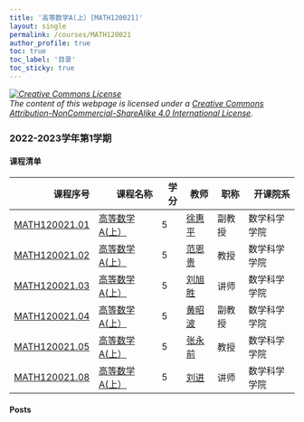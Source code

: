 ```yaml
---
title: '高等数学A(上）[MATH120021]'
layout: single
permalink: /courses/MATH120021
author_profile: true
toc: true
toc_label: '目录'
toc_sticky: true
---
```



<div class='notice--warning'>
	<p><i><a rel='license' href='http://creativecommons.org/licenses/by-nc-sa/4.0/'><img alt='Creative Commons License' style='border-width:0' src='https://i.creativecommons.org/l/by-nc-sa/4.0/88x31.png' /></a><br /> The content of this webpage is licensed under a <a rel='license' href='http://creativecommons.org/licenses/by-nc-sa/4.0/'>Creative Commons Attribution-NonCommercial-ShareAlike 4.0 International License</a>.</i></p>
</div>

### 2022-2023学年第1学期


#### 课程清单

<div style='text-align: center;' id='MATH120021_2223F'> <table id='MATH120021_2223F_table'>
  <thead>
    <tr style="text-align: right;">
      <th>课程序号</th>
      <th>课程名称</th>
      <th>学分</th>
      <th>教师</th>
      <th>职称</th>
      <th>开课院系</th>
    </tr>
  </thead>
  <tbody>
    <tr>
      <td><a href='https://fdu-math.github.io/courses/class-id/MATH120021-01'>MATH120021.01</a></td>
      <td><a href='https://fdu-math.github.io/courses/MATH120021'>高等数学A(上）</a></td>
      <td>5</td>
      <td><a href='https://fdu-math.github.io/teachers/徐惠平'>徐惠平</a></td>
      <td>副教授</td>
      <td>数学科学学院</td>
    </tr>
    <tr>
      <td><a href='https://fdu-math.github.io/courses/class-id/MATH120021-02'>MATH120021.02</a></td>
      <td><a href='https://fdu-math.github.io/courses/MATH120021'>高等数学A(上）</a></td>
      <td>5</td>
      <td><a href='https://fdu-math.github.io/teachers/范恩贵'>范恩贵</a></td>
      <td>教授</td>
      <td>数学科学学院</td>
    </tr>
    <tr>
      <td><a href='https://fdu-math.github.io/courses/class-id/MATH120021-03'>MATH120021.03</a></td>
      <td><a href='https://fdu-math.github.io/courses/MATH120021'>高等数学A(上）</a></td>
      <td>5</td>
      <td><a href='https://fdu-math.github.io/teachers/刘旭胜'>刘旭胜</a></td>
      <td>讲师</td>
      <td>数学科学学院</td>
    </tr>
    <tr>
      <td><a href='https://fdu-math.github.io/courses/class-id/MATH120021-04'>MATH120021.04</a></td>
      <td><a href='https://fdu-math.github.io/courses/MATH120021'>高等数学A(上）</a></td>
      <td>5</td>
      <td><a href='https://fdu-math.github.io/teachers/黄昭波'>黄昭波</a></td>
      <td>副教授</td>
      <td>数学科学学院</td>
    </tr>
    <tr>
      <td><a href='https://fdu-math.github.io/courses/class-id/MATH120021-05'>MATH120021.05</a></td>
      <td><a href='https://fdu-math.github.io/courses/MATH120021'>高等数学A(上）</a></td>
      <td>5</td>
      <td><a href='https://fdu-math.github.io/teachers/张永前'>张永前</a></td>
      <td>教授</td>
      <td>数学科学学院</td>
    </tr>
    <tr>
      <td><a href='https://fdu-math.github.io/courses/class-id/MATH120021-08'>MATH120021.08</a></td>
      <td><a href='https://fdu-math.github.io/courses/MATH120021'>高等数学A(上）</a></td>
      <td>5</td>
      <td><a href='https://fdu-math.github.io/teachers/刘进'>刘进</a></td>
      <td>讲师</td>
      <td>数学科学学院</td>
    </tr>
  </tbody>
</table></div>

#### Posts

